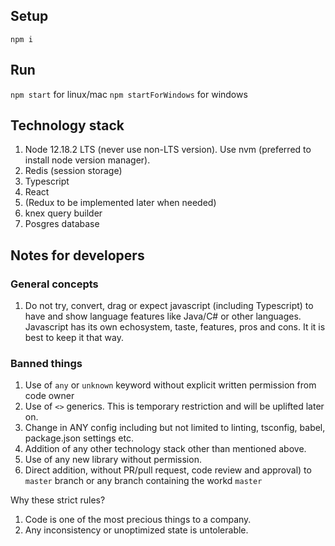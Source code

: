 ## Setup
`npm i`

## Run
`npm start` for linux/mac
`npm startForWindows` for windows

## Technology stack
1. Node 12.18.2 LTS (never use non-LTS version). Use nvm (preferred to install node version manager).
1. Redis (session storage)
1. Typescript
1. React
1. (Redux to be implemented later when needed)
1. knex query builder
1. Posgres database

## Notes for developers
### General concepts
1. Do not try, convert, drag or expect javascript (including Typescript) to have and show language features like Java/C# or other languages. Javascript has its own echosystem, taste, features, pros and cons. It it is best to keep it that way.

### Banned things
1. Use of `any` or `unknown` keyword without explicit written permission from code owner
1. Use of `<>` generics. This is temporary restriction and will be uplifted later on.
1. Change in ANY config including but not limited to linting, tsconfig, babel, package.json settings etc.
1. Addition of any other technology stack other than mentioned above.
1. Use of any new library without permission.
1. Direct addition, without PR/pull request, code review and approval) to `master` branch or any branch containing the workd `master`

Why these strict rules?
1. Code is one of the most precious things to a company. 
1. Any inconsistency or unoptimized state is untolerable.

